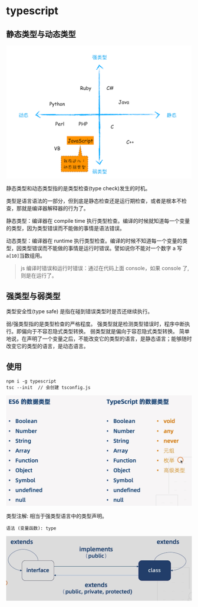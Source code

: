 # typescript

## 静态类型与动态类型

![](imgs/2020-11-14-17-00-35.png)

静态类型和动态类型指的是类型检查(type check)发生的时机。

类型是语言语法的一部分，但到底是静态检查还是运行期检查，或者是根本不检查，那就是编译器解释器的行为了。

静态类型：编译器在 compile time 执行类型检查。编译的时候就知道每一个变量的类型，因为类型错误而不能做的事情是语法错误。

动态类型：编译器在 runtime 执行类型检查。编译的时候不知道每一个变量的类型，因类型错误而不能做的事情是运行时错误。譬如说你不能对一个数字 a 写 `a[10]`当数组用。

> js 编译时错误和运行时错误：通过在代码上面 console，如果 console 了,则是在运行了。

## 强类型与弱类型

类型安全性(type safe) 是指在碰到错误类型时是否还继续执行。

弱/强类型指的是类型检查的严格程度。
强类型就是检测类型错误时，程序中断执行。即偏向于不容忍隐式类型转换。
弱类型就是偏向于容忍隐式类型转换。
简单地说，在声明了一个变量之后，不能改变它的类型的语言，是静态语言；能够随时改变它的类型的语言，是动态语言。

## 使用

```
npm i -g typescript
tsc --init  // 会创建 tsconfig.js
```

![](imgs/2020-11-12-22-40-16.png)

类型注解: 相当于强类型语言中的类型声明。

```
语法 (变量函数): type
```

![](imgs/2020-11-13-12-49-15.png)
